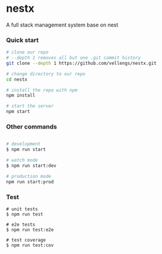 # nestx
A full stack management system base on nest
### Quick start

```bash
# clone our repo
# --depth 1 removes all but one .git commit history
git clone --depth 1 https://github.com/vellengs/nestx.git

# change directory to our repo
cd nestx

# install the repo with npm
npm install

# start the server
npm start

```

### Other commands

```bash

# development
$ npm run start

# watch mode
$ npm run start:dev

# production mode
npm run start:prod

```

### Test

```
# unit tests
$ npm run test

# e2e tests
$ npm run test:e2e

# test coverage
$ npm run test:cov
```
